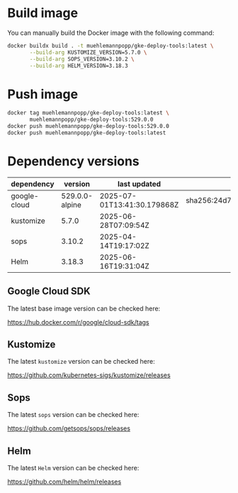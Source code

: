 # Build image

You can manually build the Docker image with the following command:

```bash
docker buildx build . -t muehlemannpopp/gke-deploy-tools:latest \
       --build-arg KUSTOMIZE_VERSION=5.7.0 \
       --build-arg SOPS_VERSION=3.10.2 \
       --build-arg HELM_VERSION=3.18.3
```

# Push image

```bash
docker tag muehlemannpopp/gke-deploy-tools:latest \
       muehlemannpopp/gke-deploy-tools:529.0.0
docker push muehlemannpopp/gke-deploy-tools:529.0.0
docker push muehlemannpopp/gke-deploy-tools:latest
```


# Dependency versions

| dependency   | version                 | last updated                 | digest                       |
|--------------|-------------------------|------------------------------|------------------------------|
| google-cloud | 529.0.0-alpine | 2025-07-01T13:41:30.179868Z | sha256:24d76f4cb335208d31a6707d393181c1ea9e6360fa2a8c5879a41441a26d51a5 |
| kustomize    | 5.7.0        | 2025-06-28T07:09:54Z            |                              |
| sops         | 3.10.2             | 2025-04-14T19:17:02Z                 |                              |
| Helm         | 3.18.3             | 2025-06-16T19:31:04Z                 |                              |


## Google Cloud SDK

The latest base image version can be checked here:

<https://hub.docker.com/r/google/cloud-sdk/tags>


## Kustomize

The latest `kustomize` version can be checked here:

<https://github.com/kubernetes-sigs/kustomize/releases>


## Sops

The latest `sops` version can be checked here:

<https://github.com/getsops/sops/releases>


## Helm

The latest `Helm` version can be checked here:

<https://github.com/helm/helm/releases>
